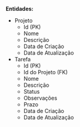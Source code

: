 **Entidades:**

* Projeto
  * Id (PK)
  * Nome
  * Descrição
  * Data de Criação
  * Data de Atualização
* Tarefa
  * Id (PK)
  * Id do Projeto (FK)
  * Nome
  * Descrição
  * Status
  * Observações
  * Prazo
  * Data de Criação
  * Data de Atualização
